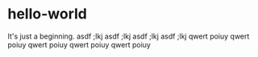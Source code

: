 # hello-world
It's just a beginning.
asdf ;lkj asdf ;lkj asdf ;lkj asdf ;lkj qwert poiuy qwert poiuy qwert poiuy qwert poiuy qwert poiuy
